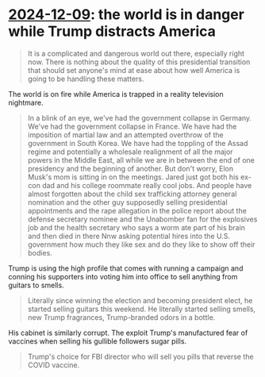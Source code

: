 # [2024-12-09](https://s3.amazonaws.com/writecomments.com/transcripts/e0c43887b21d2bc2350a3895255211b3.csv): the world is in danger while Trump distracts America

> It is a complicated and dangerous world out there, especially right now. There is nothing about the quality of this presidential transition that should set anyone's mind at ease about how well America is going to be handling these matters.

The world is on fire while America is trapped in a reality television nightmare.

> In a blink of an eye, we've had the government collapse in Germany. We've had the government collapse in France. We have had the imposition of martial law and an attempted overthrow of the government in South Korea. We have had the toppling of the Assad regime and potentially a wholesale realignment of all the major powers in the Middle East, all while we are in between the end of one presidency and the beginning of another. But don't worry, Elon Musk's mom is sitting in on the meetings. Jared just got both his ex-con dad and his college roommate really cool jobs. And people have almost forgotten about the child sex trafficking attorney general nomination and the other guy supposedly selling presidential appointments and the rape allegation in the police report about the defense secretary nominee and the Unabomber fan for the explosives job and the health secretary who says a worm ate part of his brain and then died in there Nnw asking potential hires into the U.S. government how much they like sex and do they like to show off their bodies.

Trump is using the high profile that comes with running a campaign and conning his supporters into voting him into office to sell anything from guitars to smells.

> Literally since winning the election and becoming president elect, he started selling guitars this weekend. He literally started selling smells, new Trump fragrances, Trump-branded odors in a bottle.

His cabinet is similarly corrupt. The exploit Trump's manufactured fear of vaccines when selling his gullible followers sugar pills.

> Trump's choice for FBI director who will sell you pills that reverse the COVID vaccine.
